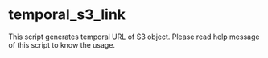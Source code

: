 # temporal_s3_link

This script generates temporal URL of S3 object.
Please read help message of this script to know the usage.
